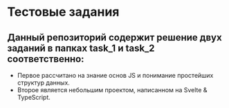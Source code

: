 # Тестовые задания

## Данный репозиторий содержит решение двух заданий в папках task_1 и task_2 соответственно:

- Первое рассчитано на знание основ JS и понимание простейших структур данных.
- Второе является небольшим проектом, написанном на Svelte & TypeScript.
